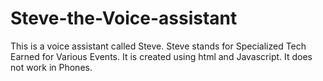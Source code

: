 # Steve-the-Voice-assistant
This is a voice assistant called Steve. Steve stands for Specialized Tech Earned for Various Events.
It is created using html and Javascript.
It does not work in Phones.


